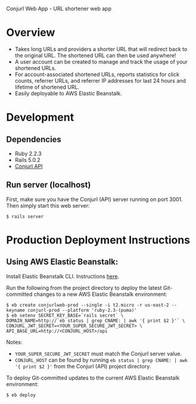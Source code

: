 Conjurl Web App - URL shortener web app

# Overview

- Takes long URLs and providers a shorter URL that will redirect back
  to the original URL. The shortened URL can then be used anywhere!
- A user account can be created to manage and track the usage of your
  shortened URLs.
- For account-associated shortened URLs, reports statistics for click
  counts, referrer URLs, and referrer IP addresses for last 24 hours
  and lifetime of shortened URL.
- Easily deployable to AWS Elastic Beanstalk.


# Development

## Dependencies

- Ruby 2.2.3
- Rails 5.0.2
- [Conjurl API](https://github.com/atolopko/conjurl-api)

## Run server (localhost)

First, make sure you have the Conjurl (API) server running on port 3001. Then simply start this web server:

```
$ rails server
```

# Production Deployment Instructions

## Using AWS Elastic Beanstalk:

Install Elastic Beanstalk CLI. Instructions [here](http://docs.aws.amazon.com/elasticbeanstalk/latest/dg/eb-cli3-install.html).

Run the following from the project directory to deploy the latest Git-committed changes to a new AWS Elastic Beanstalk environment:
```
$ eb create conjurlweb-prod --single -i t2.micro -r us-east-2 --keyname conjurl-prod --platform 'ruby-2.3-(puma)'
$ eb setenv SECRET_KEY_BASE=`rails secret` \
DOMAIN_NAME=http://`eb status | grep CNAME: | awk '{ print $2 }'` \
CONJURL_JWT_SECRET=<YOUR_SUPER_SECURE_JWT_SECRET> \
API_BASE_URL=http://<CONJURL_HOST>/api
```

Notes:
- `YOUR_SUPER_SECURE_JWT_SECRET` must match the Conjurl server value.
- `CONJURL_HOST` can be found by running `eb status | grep CNAME: | awk '{ print $2 }'` from the Conjurl (API) project directory.

To deploy Git-committed updates to the current AWS Elastic Beanstalk environment:
```
$ eb deploy
```
